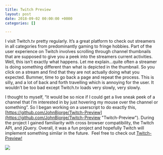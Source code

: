```yaml
---
title: Twitch Preview
layout: post
date: 2018-09-02 00:00:00 +0000
categories: []

---
```

I visit Twitch.tv pretty regularly. It’s a great platform to check out streamers in all categories from predominantly gaming to fringe hobbies. Part of the user experience on Twitch involves scrolling through channel thumbnails that are supposed to give you a peek into the streamers current activities. Well, this isn’t exactly what happens. Let me explain…quite often a streamer is doing something different than what is depicted in the thumbnail. So you click on a stream and find that they are not actually doing what you expected. Bummer, time to go back a page and repeat the process. This is silly, and a lot of back and forth travelling which is annoying for the user. It wouldn’t be too bad except Twitch.tv loads very slowly, very slowly.

I thought to myself, “it would be so nice if I could get a live sneak peek of a channel that I’m interested in by just hovering my mouse over the channel or something”. So I began working on a userscript to do exactly this, [https://github.com/JohnBjorge/Twitch-Preview](https://github.com/JohnBjorge/Twitch-Preview "Twitch-Preview"). During the project I gained familiarity with cross browser compatibility, the Twitch API, and jQuery. Overall, it was a fun project and hopefully Twitch will implement something similar in the future.  Feel free to check out [Twitch-Preview!](https://github.com/JohnBjorge/Twitch-Preview)

![](http://johnbjorge.com/wp-content/uploads/2016/07/twitchimage2.png)